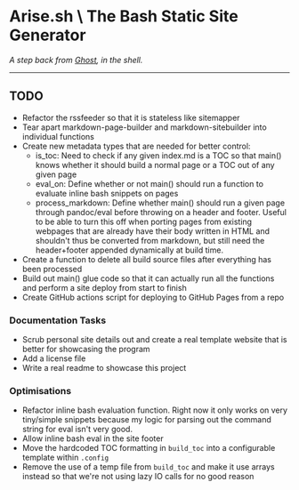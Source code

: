 # Arise.sh \\ The Bash Static Site Generator
*A step back from [Ghost](https://ghost.org/), in the shell.*

---

## TODO
- Refactor the rssfeeder so that it is stateless like sitemapper
- Tear apart markdown-page-builder and markdown-sitebuilder into individual functions
- Create new metadata types that are needed for better control:
    - is_toc: Need to check if any given index.md is a TOC so that main() knows whether it should build a normal page or a TOC out of any given page
    - eval_on: Define whether or not main() should run a function to evaluate inline bash snippets on pages
    - process_markdown: Define whether main() should run a given page through pandoc/eval before throwing on a header and footer. Useful to be able to turn this off when porting pages from existing webpages that are already have their body written in HTML and shouldn't thus be converted from markdown, but still need the header+footer appended dynamically at build time.
- Create a function to delete all build source files after everything has been processed
- Build out main() glue code so that it can actually run all the functions and perform a site deploy from start to finish
- Create GitHub actions script for deploying to GitHub Pages from a repo

### Documentation Tasks
- Scrub personal site details out and create a real template website that is better for showcasing the program
- Add a license file
- Write a real readme to showcase this project

### Optimisations
- Refactor inline bash evaluation function. Right now it only works on very tiny/simple snippets because my logic for parsing out the command string for eval isn't very good.
- Allow inline bash eval in the site footer
- Move the hardcoded TOC formatting in `build_toc` into a configurable template within `.config`
- Remove the use of a temp file from `build_toc` and make it use arrays instead so that we're not using lazy IO calls for no good reason
